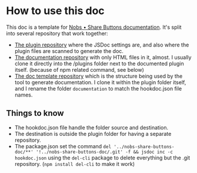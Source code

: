 How to use this doc
=====================

This doc is a template for [Nobs • Share Buttons documentation](https://sharebuttons.social/doc/).
It's split into several repository that work together:

* [The plugin repository](https://github.com/geoffreycrofte/juiz-social-post-sharer) where the JSDoc settings are, and also where the plugin files are scanned to generate the doc.
* [The documentation repository](https://github.com/geoffreycrofte/juiz-sps-plugin-documentation) with only HTML files in it, almost. I usually clone it directly into the /plugins folder next to the documented plugin itself. (because of npm related command, see below)
* [The doc template repository](https://github.com/geoffreycrofte/juiz-sps-plugin-template-doc) which is the structure being used by the tool to generate documentation. I clone it within the plugin folder itself, and I rename the folder `documentation` to match the hookdoc.json file names.

## Things to know

* The hookdoc.json file handle the folder source and destination.
* The destination is outside the plugin folder for having a separate repository.
* The package.json set the command `del '../nobs-share-buttons-doc/**' '!../nobs-share-buttons-doc/.git' -f && jsdoc inc -c hookdoc.json` using the `del-cli` package to delete everything but the .git repository. (`npm install del-cli` to make it work)
